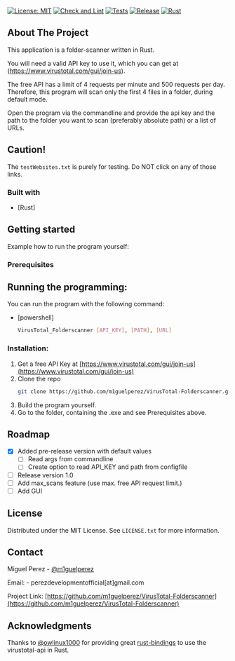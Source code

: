 [![License: MIT](https://img.shields.io/badge/License-MIT-yellow.svg)](https://opensource.org/licenses/MIT)
[![Check and Lint](https://github.com/m1guelperez/VirusTotal-Folderscanner/actions/workflows/check-and-lint.yaml/badge.svg)](https://github.com/m1guelperez/VirusTotal-Folderscanner/actions/workflows/check-and-lint.yaml)
[![Tests](https://github.com/m1guelperez/VirusTotal-Folderscanner/actions/workflows/test.yaml/badge.svg)](https://github.com/m1guelperez/VirusTotal-Folderscanner/actions/workflows/test.yaml)
[![Release](https://github.com/m1guelperez/VirusTotal-Folderscanner/actions/workflows/release-packaging.yaml/badge.svg)](https://github.com/m1guelperez/VirusTotal-Folderscanner/actions/workflows/release-packaging.yaml)
[![Rust](https://github.com/m1guelperez/VirusTotal-Folderscanner/actions/workflows/rust.yml/badge.svg)](https://github.com/m1guelperez/VirusTotal-Folderscanner/actions/workflows/rust.yml)

## About The Project
This application is a folder-scanner written in Rust.

You will need a valid API key to use it, which you can get at (https://www.virustotal.com/gui/join-us).

The free API has a limit of 4 requests per minute and 500 requests per day.
Therefore, this program will scan only the first 4 files in a folder, during default mode. 

Open the program via the commandline and provide the api key and the path to the folder you want to scan (preferably
absolute path) or a list of URLs.

## Caution!
The `testWebsites.txt` is purely for testing. Do NOT click on any of those links. 

### Built with
* [Rust]

## Getting started
Example how to run the program yourself:

### Prerequisites
## Running the programming:
You can run the program with the following command:

* [powershell]
    ````sh
    VirusTotal_Folderscanner [API_KEY], [PATH], [URL]

### Installation:

1. Get a free API Key at [https://www.virustotal.com/gui/join-us](https://www.virustotal.com/gui/join-us)
2. Clone the repo 
    ````sh
   git clone https://github.com/m1guelperez/VirusTotal-Folderscanner.git
3. Build the program yourself.
4. Go to the folder, containing the .exe and see Prerequisites above.

## Roadmap

- [x] Added pre-release version with default values
  - [ ] Read args from commandline
  - [ ] Create option to read API_KEY and path from configfile
- [ ] Release version 1.0
- [ ] Add max_scans feature (use max. free API request limit.)
- [ ] Add GUI

## License

Distributed under the MIT License. See `LICENSE.txt` for more information.

## Contact

Miguel Perez - [@m1guelperez](https://twitter.com/m1guelperez) 

Email: - perezdevelopmentofficial[at]gmail.com

Project Link: [https://github.com/m1guelperez/VirusTotal-Folderscanner](https://github.com/m1guelperez/VirusTotal-Folderscanner)

## Acknowledgments

Thanks to [@owlinux1000](https://github.com/owlinux1000) for providing great [rust-bindings](https://github.com/owlinux1000/virustotal.rs) 
to use the virustotal-api in Rust.